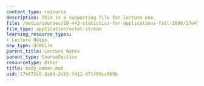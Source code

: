```yaml
---
content_type: resource
description: This is a supporting file for lecture one.
file: /media/courses/18-443-statistics-for-applications-fall-2006/17e472c93a042cb5fd11d71f00cc060b_body_women.mat
file_type: application/octet-stream
learning_resource_types:
- Lecture Notes
ocw_type: OCWFile
parent_title: Lecture Notes
parent_type: CourseSection
resourcetype: Other
title: body_women.mat
uid: 17e472c9-3a04-2cb5-fd11-d71f00cc060b
---
```

